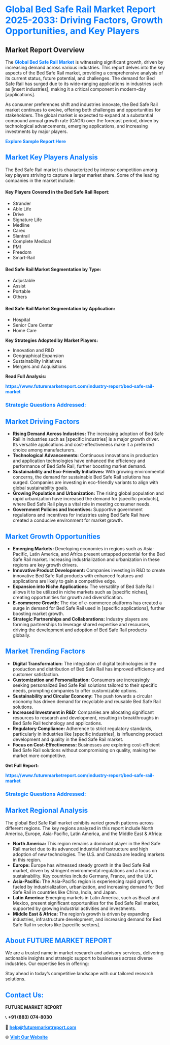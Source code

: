 <h1 style="color: #007BFF;">Global Bed Safe Rail Market Report 2025-2033: Driving Factors, Growth Opportunities, and Key Players</h1>

<section id="overview">
<h2>Market Report Overview</h2>
<p>The <a href="https://www.futuremarketreport.com/industry-report/bed-safe-rail-market" style="color: #007BFF; text-decoration: none;"><strong>Global Bed Safe Rail Market</strong></a> is witnessing significant growth, driven by increasing demand across various industries. This report delves into the key aspects of the Bed Safe Rail market, providing a comprehensive analysis of its current status, future potential, and challenges. The demand for Bed Safe Rail has surged due to its wide-ranging applications in industries such as [insert industries], making it a critical component in modern-day [applications].</p>
<p>As consumer preferences shift and industries innovate, the Bed Safe Rail market continues to evolve, offering both challenges and opportunities for stakeholders. The global market is expected to expand at a substantial compound annual growth rate (CAGR) over the forecast period, driven by technological advancements, emerging applications, and increasing investments by major players.</p>
</section>

<section id="overview">
<p><a href="https://www.futuremarketreport.com/request-sample/reportId=53255" style="color: #007BFF; text-decoration: none;"><strong>Explore Sample Report Here</strong></a></p>
</section>

<section id="key-players">
<h2 style="color: #007BFF;">Market Key Players Analysis</h2>
<p>The Bed Safe Rail market is characterized by intense competition among key players striving to capture a larger market share. Some of the leading companies in the market include:</p>
<h4>Key Players Covered in the Bed Safe Rail Report:</h4>
<ul><li>Strander</li><li>Able Life</li><li>Drive</li><li>Signature Life</li><li>Medline</li><li>Carex</li><li>Slantrail</li><li>Complete Medical</li><li>PMI</li><li>Freedom</li><li>Smart-Rail</li></ul>
<h4>Bed Safe Rail Market Segmentation by Type:</h4>
<ul><li>Adjustable</li><li>Assist</li><li>Portable</li><li>Others</li></ul>

<h4>Bed Safe Rail Market Segmentation by Application:</h4>
<ul><li>Hospital</li><li>Senior Care Center</li><li>Home Care</li></ul>
<p><strong>Key Strategies Adopted by Market Players:</strong></p>
<ul>
<li>Innovation and R&D</li>
<li>Geographical Expansion</li>
<li>Sustainability Initiatives</li>
<li>Mergers and Acquisitions</li>
</ul>
</section>

<section>
<p><strong>Read Full Analysis: </strong></p><a href="https://www.futuremarketreport.com/industry-report/bed-safe-rail-market" style="color: #007BFF; text-decoration: none;"><strong>https://www.futuremarketreport.com/industry-report/bed-safe-rail-market</strong></a>
<h3 style="color: #007BFF;">Strategic Questions Addressed:</h3>
</section>

<section id="driving-factors">
<h2 style="color: #007BFF;">Market Driving Factors</h2>
<ul>
<li><strong>Rising Demand Across Industries:</strong> The increasing adoption of Bed Safe Rail in industries such as [specific industries] is a major growth driver. Its versatile applications and cost-effectiveness make it a preferred choice among manufacturers.</li>
<li><strong>Technological Advancements:</strong> Continuous innovations in production and application technologies have enhanced the efficiency and performance of Bed Safe Rail, further boosting market demand.</li>
<li><strong>Sustainability and Eco-Friendly Initiatives:</strong> With growing environmental concerns, the demand for sustainable Bed Safe Rail solutions has surged. Companies are investing in eco-friendly variants to align with global sustainability goals.</li>
<li><strong>Growing Population and Urbanization:</strong> The rising global population and rapid urbanization have increased the demand for [specific products], where Bed Safe Rail plays a vital role in meeting consumer needs.</li>
<li><strong>Government Policies and Incentives:</strong> Supportive government regulations and incentives for industries using Bed Safe Rail have created a conducive environment for market growth.</li>
</ul>
</section>

<section id="growth-opportunities">
<h2 style="color: #007BFF;">Market Growth Opportunities</h2>
<ul>
<li><strong>Emerging Markets:</strong> Developing economies in regions such as Asia-Pacific, Latin America, and Africa present untapped potential for the Bed Safe Rail market. Increasing industrialization and urbanization in these regions are key growth drivers.</li>
<li><strong>Innovative Product Development:</strong> Companies investing in R&D to create innovative Bed Safe Rail products with enhanced features and applications are likely to gain a competitive edge.</li>
<li><strong>Expansion into Niche Applications:</strong> The versatility of Bed Safe Rail allows it to be utilized in niche markets such as [specific niches], creating opportunities for growth and diversification.</li>
<li><strong>E-commerce Growth:</strong> The rise of e-commerce platforms has created a surge in demand for Bed Safe Rail used in [specific applications], further boosting market growth.</li>
<li><strong>Strategic Partnerships and Collaborations:</strong> Industry players are forming partnerships to leverage shared expertise and resources, driving the development and adoption of Bed Safe Rail products globally.</li>
</ul>
</section>

<section id="trending-factors">
<h2 style="color: #007BFF;">Market Trending Factors</h2>
<ul>
<li><strong>Digital Transformation:</strong> The integration of digital technologies in the production and distribution of Bed Safe Rail has improved efficiency and customer satisfaction.</li>
<li><strong>Customization and Personalization:</strong> Consumers are increasingly seeking personalized Bed Safe Rail solutions tailored to their specific needs, prompting companies to offer customizable options.</li>
<li><strong>Sustainability and Circular Economy:</strong> The push towards a circular economy has driven demand for recyclable and reusable Bed Safe Rail solutions.</li>
<li><strong>Increased Investment in R&D:</strong> Companies are allocating significant resources to research and development, resulting in breakthroughs in Bed Safe Rail technology and applications.</li>
<li><strong>Regulatory Compliance:</strong> Adherence to strict regulatory standards, particularly in industries like [specific industries], is influencing product development and quality in the Bed Safe Rail market.</li>
<li><strong>Focus on Cost-Effectiveness:</strong> Businesses are exploring cost-efficient Bed Safe Rail solutions without compromising on quality, making the market more competitive.</li>
</ul>
</section>

<section>
<p><strong>Get Full Report: </strong></p><a href="https://www.futuremarketreport.com/industry-report/bed-safe-rail-market" style="color: #007BFF; text-decoration: none;"><strong>https://www.futuremarketreport.com/industry-report/bed-safe-rail-market</strong></a>
<h3 style="color: #007BFF;">Strategic Questions Addressed:</h3>
</section>


<section id="regional-analysis">
<h2 style="color: #007BFF;">Market Regional Analysis</h2>
<p>The global Bed Safe Rail market exhibits varied growth patterns across different regions. The key regions analyzed in this report include North America, Europe, Asia-Pacific, Latin America, and the Middle East & Africa:</p>
<ul>
<li><strong>North America:</strong> This region remains a dominant player in the Bed Safe Rail market due to its advanced industrial infrastructure and high adoption of new technologies. The U.S. and Canada are leading markets in this region.</li>
<li><strong>Europe:</strong> Europe has witnessed steady growth in the Bed Safe Rail market, driven by stringent environmental regulations and a focus on sustainability. Key countries include Germany, France, and the U.K.</li>
<li><strong>Asia-Pacific:</strong> The Asia-Pacific region is experiencing rapid growth, fueled by industrialization, urbanization, and increasing demand for Bed Safe Rail in countries like China, India, and Japan.</li>
<li><strong>Latin America:</strong> Emerging markets in Latin America, such as Brazil and Mexico, present significant opportunities for the Bed Safe Rail market, supported by growing industrial activities and investments.</li>
<li><strong>Middle East & Africa:</strong> The region’s growth is driven by expanding industries, infrastructure development, and increasing demand for Bed Safe Rail in sectors like [specific sectors].</li>
</ul>
</section>

<footer>
<h2 style="color: #007BFF;">About FUTURE MARKET REPORT</h2>
<p>We are a trusted name in market research and advisory services, delivering actionable insights and strategic support to businesses across diverse industries. Our expertise lies in offering:</p>

<p>Stay ahead in today’s competitive landscape with our tailored research solutions.</p>

<h2 style="color: #007BFF;">Contact Us:</h2>
<p><strong>FUTURE MARKET REPORT</strong></p>
<p>📞 <strong>+91 (883) 074-8030</strong></p>
<p>📧 <strong><a href="mailto:help@futuremarketreport.com" style="color: #007BFF;">help@futuremarketreport.com</a></strong></p>
<p>🌐 <strong><a href="https://www.futuremarketreport.com/" style="color: #007BFF;">Visit Our Website</a></strong></p>
</footer>